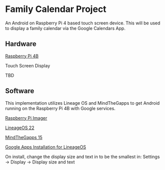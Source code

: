 # Family Calendar Project
An Android on Raspberry Pi 4 based touch screen device. This will be used to display a family calendar via the Google Calendars App.

## Hardware 
[Raspberry Pi 4B](https://www.amazon.com/Raspberry-Pi-Model-2GB/dp/B09TTNPB4J/ref=asc_df_B09TTNPB4J?mcid=2c5ccffa65ba37dbb16096936126bcea&tag=hyprod-20&linkCode=df0&hvadid=704452679949&hvpos=&hvnetw=g&hvrand=14562040055780680493&hvpone=&hvptwo=&hvqmt=&hvdev=c&hvdvcmdl=&hvlocint=&hvlocphy=9021906&hvtargid=pla-1885436594092&psc=1&hvocijid=14562040055780680493-B09TTNPB4J-&hvexpln=0)

Touch Screen Display

TBD

## Software

This implementation utilizes Lineage OS and MindTheGapps to get Android running on the Raspberry Pi 4B with Google services.

[Raspberry Pi Imager](https://www.raspberrypi.com/software/)

[LineageOS 22](https://konstakang.com/devices/rpi4/LineageOS22/)

[MindTheGapps 15](https://github.com/MindTheGapps/15.0.0-arm64/releases/tag/MindTheGapps-15.0.0-arm64-20250214_082511)

[Google Apps Installation for LineageOS](https://wiki.lineageos.org/gapps/)

On install, change the display size and text in to be the smallest in:  Settings -> Display -> Display size and text 

``` shell

```

